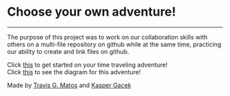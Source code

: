 # Choose your own adventure!   
---
The purpose of this project was to work on our collaboration skills with others on a multi-file repository on github while at the same time, practicing our ability to create and link files on github.  
  
Click [this](before-tm/alley.md) to get started on your time traveling adventure!   
Click [this](https://docs.google.com/drawings/d/1XEhiKOlRtGt7fPJoy2wNsSWhIpJ7N-K2AssxKxXH4_w/edit) to see the diagram for this adventure!   
  
Made by [Travis G. Matos](https://github.com/travism7618) and [Kasper Gacek](https://github.com/kasperg3971)